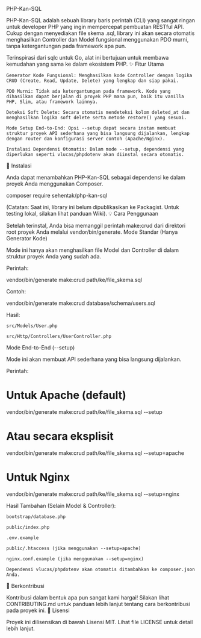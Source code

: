 PHP-Kan-SQL

PHP-Kan-SQL adalah sebuah library baris perintah (CLI) yang sangat ringan untuk developer PHP yang ingin mempercepat pembuatan RESTful API. Cukup dengan menyediakan file skema .sql, library ini akan secara otomatis menghasilkan Controller dan Model fungsional menggunakan PDO murni, tanpa ketergantungan pada framework apa pun.

Terinspirasi dari sqlc untuk Go, alat ini bertujuan untuk membawa kemudahan yang sama ke dalam ekosistem PHP.
✨ Fitur Utama

    Generator Kode Fungsional: Menghasilkan kode Controller dengan logika CRUD (Create, Read, Update, Delete) yang lengkap dan siap pakai.

    PDO Murni: Tidak ada ketergantungan pada framework. Kode yang dihasilkan dapat berjalan di proyek PHP mana pun, baik itu vanilla PHP, Slim, atau framework lainnya.

    Deteksi Soft Delete: Secara otomatis mendeteksi kolom deleted_at dan menghasilkan logika soft delete serta metode restore() yang sesuai.

    Mode Setup End-to-End: Opsi --setup dapat secara instan membuat struktur proyek API sederhana yang bisa langsung dijalankan, lengkap dengan router dan konfigurasi server contoh (Apache/Nginx).

    Instalasi Dependensi Otomatis: Dalam mode --setup, dependensi yang diperlukan seperti vlucas/phpdotenv akan diinstal secara otomatis.

🚀 Instalasi

Anda dapat menambahkan PHP-Kan-SQL sebagai dependensi ke dalam proyek Anda menggunakan Composer.

composer require sehentak/php-kan-sql

(Catatan: Saat ini, library ini belum dipublikasikan ke Packagist. Untuk testing lokal, silakan lihat panduan Wiki).
💡 Cara Penggunaan

Setelah terinstal, Anda bisa memanggil perintah make:crud dari direktori root proyek Anda melalui vendor/bin/generate.
Mode Standar (Hanya Generator Kode)

Mode ini hanya akan menghasilkan file Model dan Controller di dalam struktur proyek Anda yang sudah ada.

Perintah:

vendor/bin/generate make:crud path/ke/file_skema.sql

Contoh:

vendor/bin/generate make:crud database/schema/users.sql

Hasil:

    src/Models/User.php

    src/Http/Controllers/UserController.php

Mode End-to-End (--setup)

Mode ini akan membuat API sederhana yang bisa langsung dijalankan.

Perintah:

# Untuk Apache (default)
vendor/bin/generate make:crud path/ke/file_skema.sql --setup

# Atau secara eksplisit
vendor/bin/generate make:crud path/ke/file_skema.sql --setup=apache

# Untuk Nginx
vendor/bin/generate make:crud path/ke/file_skema.sql --setup=nginx

Hasil Tambahan (Selain Model & Controller):

    bootstrap/database.php

    public/index.php

    .env.example

    public/.htaccess (jika menggunakan --setup=apache)

    nginx.conf.example (jika menggunakan --setup=nginx)

    Dependensi vlucas/phpdotenv akan otomatis ditambahkan ke composer.json Anda.

🤝 Berkontribusi

Kontribusi dalam bentuk apa pun sangat kami hargai! Silakan lihat CONTRIBUTING.md untuk panduan lebih lanjut tentang cara berkontribusi pada proyek ini.
📜 Lisensi

Proyek ini dilisensikan di bawah Lisensi MIT. Lihat file LICENSE untuk detail lebih lanjut.